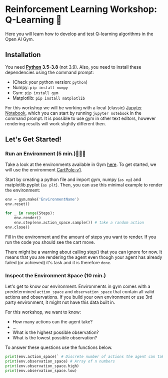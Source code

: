 # Reinforcement Learning Workshop: Q-Learning 🦾

Here you will learn how to develop and test Q-learning algorithms in the Open AI Gym.

## Installation
You need **[Python](https://www.python.org/downloads/windows/) 3.5-3.8** (not 3.9). Also, you need to install these dependencies using the command prompt:
* (Check your python version: `python`)
* Numpy: `pip install numpy`
* Gym: `pip install gym`
* Matplotlib: `pip install matplotlib`

For this workshop we will be working with a local (classic) [Jupyter Notebook](https://jupyter.org/), which you can start by running `jupyter notebook` in the command prompt. It is possible to use gym in other text editors, however rendering results will work slightly different then.


## Let's Get Started!

### Run an Environment (5 min.)🏃🏽‍♀️
Take a look at the environments available in Gym [here](https://gym.openai.com/envs/#classic_control).
To get started, we will use the environment [CartPole-v1](https://gym.openai.com/envs/CartPole-v1/).

Start by creating a python file and import gym, numpy (`as np`) and matplotlib.pyplot (`as plt`). Then, you can use this minimal example to render the environment:
```python
env = gym.make('EnvironmentName')
env.reset()

for _ in range(Steps):
    env.render()
    env.step(env.action_space.sample()) # take a random action
env.close()
```
Fill in the environment and the amount of steps you want to render.
If you run the code you should see the cart move.

There might be a warning about calling step() that you can ignore for now. It means that you are rendering the agent even though your agent has already failed (or achieved) it's task and it is therefore `done`.

### Inspect the Environment Space (10 min.)
Let's get to know our environment. Environments in gym comes with a predetermined `action_space` and `observation_space` that contain all valid actions and observations. If you build your own environment or use 3rd party environment, it might not have this data built in.

For this workshop, we want to know:
* How many actions can the agent take?
* ...
* What is the highest possible observation?
* What is the lowest possible observation?

To answer these questions use the functions below.
```python
print(env.action_space)` # Discrete number of actions the agent can take
print(env.observation_space) # Array of n numbers
print(env.observation_space.high)
print(env.observation_space.low)
```
